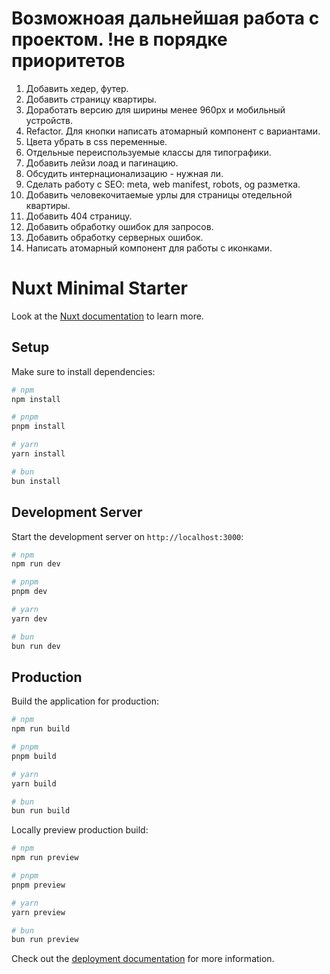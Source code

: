 # Возможноая дальнейшая работа с проектом. !не в порядке приоритетов

1. Добавить хедер, футер.
2. Добавить страницу квартиры.
3. Доработать версию для ширины менее 960px и мобильный устройств.
4. Refactor. Для кнопки написать атомарный компонент с вариантами.
5. Цвета убрать в css переменные.
6. Отдельные переиспользуемые классы для типографики.
7. Добавить лейзи лоад и пагинацию.
8. Обсудить интернационализацию - нужная ли. 
9. Сделать работу с SEO: meta, web manifest, robots, og разметка.
10. Добавить человекочитаемые урлы для страницы отедельной квартиры.
11. Добавить 404 страницу.
12. Добавить обработку ошибок для запросов.
13. Добавить обработку серверных ошибок.
14. Написать атомарный компонент для работы с иконками.


# Nuxt Minimal Starter

Look at the [Nuxt documentation](https://nuxt.com/docs/getting-started/introduction) to learn more.

## Setup

Make sure to install dependencies:

```bash
# npm
npm install

# pnpm
pnpm install

# yarn
yarn install

# bun
bun install
```

## Development Server

Start the development server on `http://localhost:3000`:

```bash
# npm
npm run dev

# pnpm
pnpm dev

# yarn
yarn dev

# bun
bun run dev
```

## Production

Build the application for production:

```bash
# npm
npm run build

# pnpm
pnpm build

# yarn
yarn build

# bun
bun run build
```

Locally preview production build:

```bash
# npm
npm run preview

# pnpm
pnpm preview

# yarn
yarn preview

# bun
bun run preview
```

Check out the [deployment documentation](https://nuxt.com/docs/getting-started/deployment) for more information.
